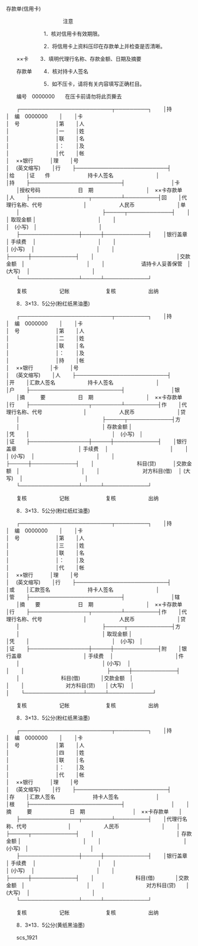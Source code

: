 



存款单(信用卡)



 

　　　　　　　　　　　注意

　　　　　　　 1．核对信用卡有效期限。

　　　　　　　 2．将信用卡上资料压印在存款单上并检查是否清晰。

　　××卡　　 3．填明代理行名称、存款金额、日期及摘要

　　存款单　　 4．核对持卡人签名

　　　　　　　 5．如不压卡，请将有关内容填写正确栏目。

　　编号　0000000　　在压卡前请勿将此页撕去


　　┌─────────────────────────┬─────────┐
　　│持　　　　　　　　　　　　　　　　　　　　　　　　│　编　0000000　　 │
　　│卡　　　　　　　　　　　　　　　　　　　　　　　　│　号　　　　　　　│第
　　│人　　　　　　　　　　　　　　　　　　　　　　　　│　　　　　　　　　│一
　　│姓　　　　　　　　　　　　　　　　　　　　　　　　│　　　　　　　　　│联
　　│名　　　　　　　　　　　　　　　　　　　　　　　　│　　　　　　　　　│：
　　│及　　　　　　　　　　　　　　　　　　　　　　　　│　　　　　　　　　│代
　　│帐　　　　　　　　　　　　　　　　　　　　　　　　│　 ××银行　　　 │理
　　│号　　　　　　　　　　　　　　　　　　　　　　　　│　 (英文缩写)　　 │行
　　├─────────────────────────┤　　　　　　　　　│给
　　│证　　件　　　　　　　 持卡人签名　　　　　　　　 │　　　　　　　　　│持
　　├─────────────────────────┤　　　　　　　　　│卡
　　│授权号码　　　　　　　 日　期　　　　　　　　　　 │　××卡存款单　　│人
　　├────────────────┬────────┴─────────┤回
　　│代理行名称、代号　　　　　　　　│　　　　　　 人民币　　　　　　　　 │单
　　│　　　　　　　　　　　　　　　　├─────┬────────────┤
　　│　　　　　　　　　　　　　　　　│ 取现金额 │　　　　　　　　　　　　│
　　│　　　　　　　　　　　　　　　　│　(小写)　│　　　　　　　　　　　　│
　　├────────────────┼─────┼────────────┤
　　│银行盖章　　　　　　　　　　　　│ 手续费　 │　　　　　　　　　　　　│
　　│　　　　　　　　　　　　　　　　│ (小写)　 │　　　　　　　　　　　　│
　　│　　　　　　　　　　　　　　　　├─────┼────────────┤
　　│　　　　　　　　　　　　　　　　│交款金额　│　　　　　　　　　　　　│
　　│　　　　　　　请持卡人妥善保管　│ (大写)　 │　　　　　　　　　　　　│
　　└────────────────┴─────┴────────────┘
　　


　　复核　　　　　　 记帐　　　　　　　复核　　　　　　 出纳

　　8．3×13．5公分(粉红纸黑油墨)


　　┌─────────────────────────┬─────────┐
　　│持　　　　　　　　　　　　　　　　　　　　　　　　│　编　0000000　　 │
　　│卡　　　　　　　　　　　　　　　　　　　　　　　　│　号　　　　　　　│第
　　│人　　　　　　　　　　　　　　　　　　　　　　　　│　　　　　　　　　│二
　　│姓　　　　　　　　　　　　　　　　　　　　　　　　│　　　　　　　　　│联
　　│名　　　　　　　　　　　　　　　　　　　　　　　　│　　　　　　　　　│：
　　│及　　　　　　　　　　　　　　　　　　　　　　　　│　　　　　　　　　│持
　　│帐　　　　　　　　　　　　　　　　　　　　　　　　│　 ××银行　　　 │卡
　　│号　　　　　　　　　　　　　　　　　　　　　　　　│　 (英文缩写)　　 │人
　　├─────────────────────────┤　　　　　　　　　│开
　　│汇款人签名　　　　　　 持卡人签名　　　　　　　　 │　　　　　　　　　│户
　　├─────────────────────────┤　　　　　　　　　│银
　　│摘　　　要　　　　　　 日　期　　　　　　　　　　 │　××卡存款单　　│行
　　├────────────────┬────────┴─────────┤作
　　│代理行名称、代号　　　　　　　　│　　　　　　 人民币　　　　　　　　 │贷
　　│　　　　　　　　　　　　　　　　├─────┬────────────┤方
　　│　　　　　　　　　　　　　　　　│ 存款金额 │　　　　　　　　　　　　│凭
　　│　　　　　　　　　　　　　　　　│　(小写)　│　　　　　　　　　　　　│证
　　├────────────────┼─────┼────────────┤
　　│银行盖章　　　　　　　　　　　　│ 手续费　 │　　　　　　　　　　　　│
　　│　　　　　　　　　　　　　　　　│ (小写)　 │　　　　　　　　　　　　│
　　│　　　　　　　　　　　　　　　　├─────┼────────────┤
　　│　　　　　　　　 科目(贷)　　　 │交款金额　│　　　　　　　　　　　　│
　　│　　　　　　　　 对方科目(借)　 │ (大写)　 │　　　　　　　　　　　　│
　　└────────────────┴─────┴────────────┘
　　


　　复核　　　　　　 记帐　　　　　　　复核　　　　　　 出纳

　　8．3×13．5公分(粉红纸红油墨)


　　┌─────────────────────────┬─────────┐
　　│持　　　　　　　　　　　　　　　　　　　　　　　　│　编　0000000　　 │
　　│卡　　　　　　　　　　　　　　　　　　　　　　　　│　号　　　　　　　│第
　　│人　　　　　　　　　　　　　　　　　　　　　　　　│　　　　　　　　　│三
　　│姓　　　　　　　　　　　　　　　　　　　　　　　　│　　　　　　　　　│联
　　│名　　　　　　　　　　　　　　　　　　　　　　　　│　　　　　　　　　│：
　　│及　　　　　　　　　　　　　　　　　　　　　　　　│　　　　　　　　　│代
　　│帐　　　　　　　　　　　　　　　　　　　　　　　　│　 ××银行　　　 │理
　　│号　　　　　　　　　　　　　　　　　　　　　　　　│　 (英文缩写)　　 │行
　　├─────────────────────────┤　　　　　　　　　│或
　　│汇款签名　　　　　　　 持卡人签名　　　　　　　　 │　　　　　　　　　│管
　　├─────────────────────────┤　　　　　　　　　│辖
　　│摘　　要　　　　　　　 日　期　　　　　　　　　　 │　××卡存款单　　│行
　　├────────────────┬────────┴─────────┤作
　　│代理行名称、代号　　　　　　　　│　　　　　　 人民币　　　　　　　　 │贷
　　│　　　　　　　　　　　　　　　　├─────┬────────────┤方
　　│　　　　　　　　　　　　　　　　│ 取现金额 │　　　　　　　　　　　　│凭
　　│　　　　　　　　　　　　　　　　│　(小写)　│　　　　　　　　　　　　│证
　　├────────────────┼─────┼────────────┤附
　　│银行盖章　　　　　　　　　　　　│ 手续费　 │　　　　　　　　　　　　│件
　　│　　　　　　　　　　　　　　　　│ (小写)　 │　　　　　　　　　　　　│
　　│　　　　　　　　　　　　　　　　├─────┼────────────┤
　　│　　　　　　　　科目(借)　　　　│交款金额　│　　　　　　　　　　　　│
　　│　　　　　　　　对方科目(贷)　　│ (大写)　 │　　　　　　　　　　　　│
　　└────────────────┴─────┴────────────┘
　　


　　复核　　　　　　 记帐　　　　　　　复核　　　　　　 出纳

　　8．3×13．5公分(粉红纸黑油墨)


　　┌─────────────────────────┬─────────┐
　　│持　　　　　　　　　　　　　　　　　　　　　　　　│　编　0000000　　 │
　　│卡　　　　　　　　　　　　　　　　　　　　　　　　│　号　　　　　　　│第
　　│人　　　　　　　　　　　　　　　　　　　　　　　　│　　　　　　　　　│四
　　│姓　　　　　　　　　　　　　　　　　　　　　　　　│　　　　　　　　　│联
　　│名　　　　　　　　　　　　　　　　　　　　　　　　│　　　　　　　　　│：
　　│及　　　　　　　　　　　　　　　　　　　　　　　　│　　　　　　　　　│代
　　│帐　　　　　　　　　　　　　　　　　　　　　　　　│　 ××银行　　　 │理
　　│号　　　　　　　　　　　　　　　　　　　　　　　　│　 (英文缩写)　　 │行
　　├─────────────────────────┤　　　　　　　　　│存
　　│汇款人签名　　　　　　　 持卡人签名　　　　　　　 │　　　　　　　　　│根
　　├─────────────────────────┤　　　　　　　　　│
　　│摘　　　要　　　　　　　 日　期　　　　　　　　　 │　××卡存款单　　│
　　├────────────────┬────────┴─────────┤
　　│代理行名称、代号　　　　　　　　│　　　　　　 人民币　　　　　　　　 │
　　│　　　　　　　　　　　　　　　　├─────┬────────────┤
　　│　　　　　　　　　　　　　　　　│ 存款金额 │　　　　　　　　　　　　│
　　│　　　　　　　　　　　　　　　　│　(小写)　│　　　　　　　　　　　　│
　　├────────────────┼─────┼────────────┤
　　│银行盖章　　　　　　　　　　　　│ 手续费　 │　　　　　　　　　　　　│
　　│　　　　　　　　　　　　　　　　│ (小写)　 │　　　　　　　　　　　　│
　　│　　　　　　　　　　　　　　　　├─────┼────────────┤
　　│　　　　　　　　科目(借)　　　　│交款金额　│　　　　　　　　　　　　│
　　│　　　　　　　　对方科目(贷)　　│ (大写)　 │　　　　　　　　　　　　│
　　└────────────────┴─────┴────────────┘
　　


　　复核　　　　　　 记帐　　　　　　　复核　　　　　　 出纳

　　8．3×13．5公分(黄纸黑油墨)

　　scs_1921